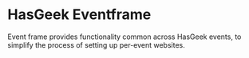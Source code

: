 HasGeek Eventframe
==================

Event frame provides functionality common across HasGeek events, to simplify
the process of setting up per-event websites.
